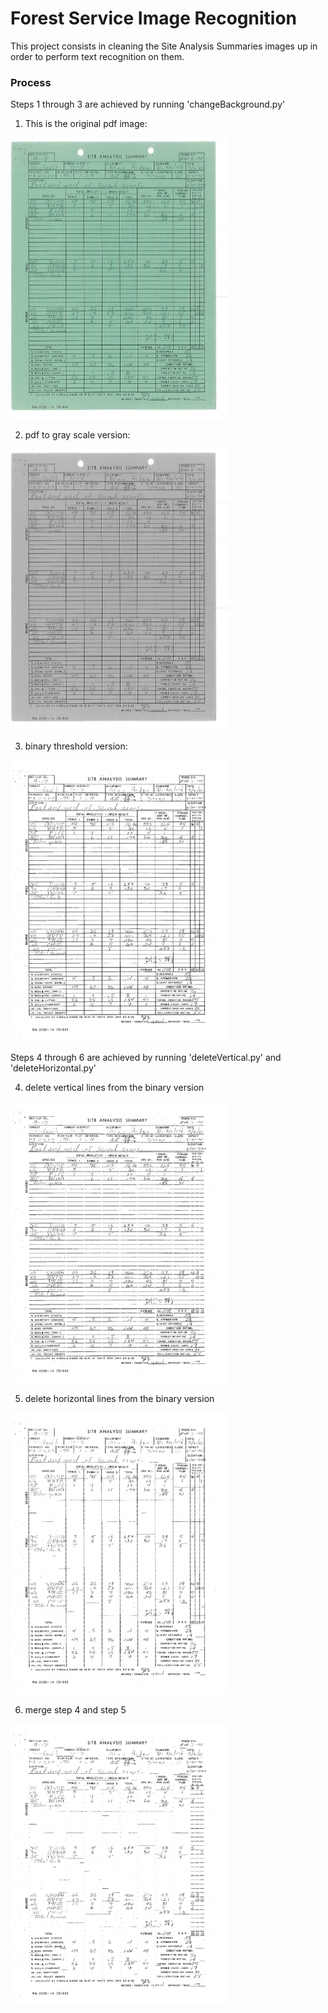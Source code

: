 # Forest Service Image Recognition

This project consists in cleaning the Site Analysis Summaries images up in order
to perform text recognition on them. 

### Process

Steps 1 through 3 are achieved by running 'changeBackground.py'

1. This is the original pdf image: 
<img src="images/forestService.jpg" alt="alt text" width="350" height="450">

2. pdf to gray scale version: 
<img src="images/Original.jpg" alt="alt text" width="350" height="450">

3. binary threshold version:
<img src="images/binaryThresh.jpg" alt="alt text" width="350" height="450">

Steps 4 through 6 are achieved by running 'deleteVertical.py' and 'deleteHorizontal.py'

4. delete vertical lines from the binary version
<img src="images/deleteVerticalLines.jpg" alt="alt text" width="350" height="450">

5. delete horizontal lines from the binary version 

<img src="images/deleteHorizontalLines.jpg" alt="alt text" width="350" height="450">

6. merge step 4 and step 5
<img src="images/noLines.jpg" alt="alt text" width="350" height="450">
